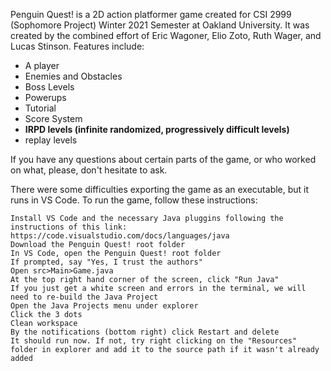 Penguin Quest! is a 2D action platformer game created for CSI 2999 (Sophomore Project) Winter 2021 Semester at Oakland University. It was created by the combined effort of Eric Wagoner, Elio Zoto, Ruth Wager, and Lucas Stinson.
Features include:
- A player
- Enemies and Obstacles
- Boss Levels
- Powerups
- Tutorial
- Score System
- **IRPD levels (infinite randomized, progressively difficult levels)**
- replay levels

If you have any questions about certain parts of the game, or who worked on what, please, don't hesitate to ask.

There were some difficulties exporting the game as an executable, but it runs in VS Code.
To run the game, follow these instructions:

    Install VS Code and the necessary Java pluggins following the instructions of this link: https://code.visualstudio.com/docs/languages/java
    Download the Penguin Quest! root folder
    In VS Code, open the Penguin Quest! root folder
    If prompted, say "Yes, I trust the authors"
    Open src>Main>Game.java
    At the top right hand corner of the screen, click "Run Java"
    If you just get a white screen and errors in the terminal, we will need to re-build the Java Project
    Open the Java Projects menu under explorer
    Click the 3 dots
    Clean workspace
    By the notifications (bottom right) click Restart and delete
    It should run now. If not, try right clicking on the "Resources" folder in explorer and add it to the source path if it wasn't already added
